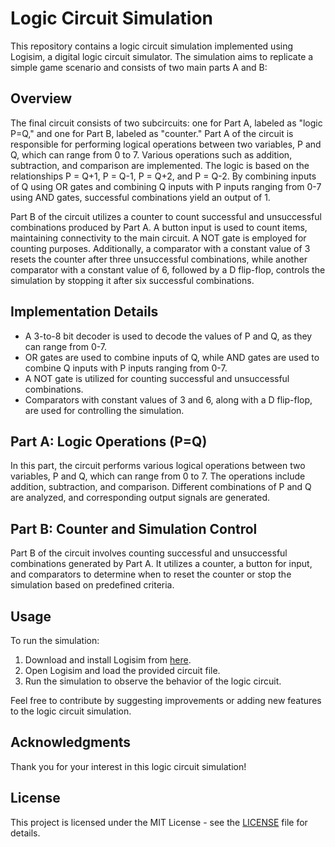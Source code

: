 
# Logic Circuit Simulation

This repository contains a logic circuit simulation implemented using Logisim, a digital logic circuit simulator. The simulation aims to replicate a simple game scenario and consists of two main parts A and B:

## Overview

The final circuit consists of two subcircuits: one for Part A, labeled as "logic P=Q," and one for Part B, labeled as "counter."
Part A of the circuit is responsible for performing logical operations between two variables, P and Q, which can range from 0 to 7. Various operations such as addition, subtraction, and comparison are implemented. The logic is based on the relationships P = Q+1, P = Q-1, P = Q+2, and P = Q-2. By combining inputs of Q using OR gates and combining Q inputs with P inputs ranging from 0-7 using AND gates, successful combinations yield an output of 1.

Part B of the circuit utilizes a counter to count successful and unsuccessful combinations produced by Part A. A button input is used to count items, maintaining connectivity to the main circuit. A NOT gate is employed for counting purposes. Additionally, a comparator with a constant value of 3 resets the counter after three unsuccessful combinations, while another comparator with a constant value of 6, followed by a D flip-flop, controls the simulation by stopping it after six successful combinations.

## Implementation Details

- A 3-to-8 bit decoder is used to decode the values of P and Q, as they can range from 0-7.
- OR gates are used to combine inputs of Q, while AND gates are used to combine Q inputs with P inputs ranging from 0-7.
- A NOT gate is utilized for counting successful and unsuccessful combinations.
- Comparators with constant values of 3 and 6, along with a D flip-flop, are used for controlling the simulation.

## Part A: Logic Operations (P=Q)

In this part, the circuit performs various logical operations between two variables, P and Q, which can range from 0 to 7. The operations include addition, subtraction, and comparison. Different combinations of P and Q are analyzed, and corresponding output signals are generated.

## Part B: Counter and Simulation Control

Part B of the circuit involves counting successful and unsuccessful combinations generated by Part A. It utilizes a counter, a button for input, and comparators to determine when to reset the counter or stop the simulation based on predefined criteria. 

## Usage

To run the simulation:
1. Download and install Logisim from [here](http://www.cburch.com/logisim/download.html).
2. Open Logisim and load the provided circuit file.
3. Run the simulation to observe the behavior of the logic circuit.

Feel free to contribute by suggesting improvements or adding new features to the logic circuit simulation.

## Acknowledgments

Thank you for your interest in this logic circuit simulation!

## License

This project is licensed under the MIT License - see the [LICENSE](LICENSE) file for details.
